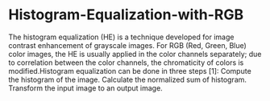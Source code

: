 # Histogram-Equalization-with-RGB
The histogram equalization (HE) is a technique developed for image contrast enhancement of grayscale images. For RGB (Red, Green, Blue) color images, the HE is usually applied in the color channels separately; due to correlation between the color channels, the chromaticity of colors is modified.Histogram equalization can be done in three steps [1]: Compute the histogram of the image. Calculate the normalized sum of histogram. Transform the input image to an output image.
